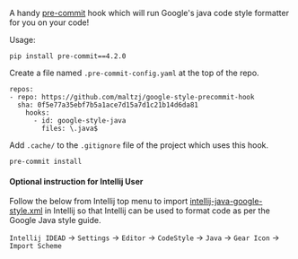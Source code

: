A handy [pre-commit](http://pre-commit.com/) hook which will run Google's java
code style formatter for you on your code!

Usage:

```
pip install pre-commit==4.2.0
```

Create a file named `.pre-commit-config.yaml` at the top of the repo.

```
repos:
- repo: https://github.com/maltzj/google-style-precommit-hook
  sha: 0f5e77a35ebf7b5a1ace7d15a7d1c21b14d6da81
    hooks:
      - id: google-style-java
        files: \.java$
```

Add `.cache/` to the `.gitignore` file of the project which
uses this hook.

```
pre-commit install
```

#### Optional instruction for Intellij User

Follow the below from Intellij top menu to import [intellij-java-google-style.xml](./intellij-java-google-style.xml) in Intellij so that Intellij can be used to format code as per the Google Java style guide.

`Intellij IDEAD` -> `Settings` -> `Editor` -> `CodeStyle` -> `Java` -> `Gear Icon` -> `Import Scheme`
